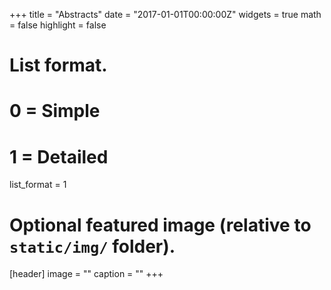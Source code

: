 +++
title = "Abstracts"
date = "2017-01-01T00:00:00Z"
widgets = true
math = false
highlight = false

# List format.
#   0 = Simple
#   1 = Detailed
list_format = 1

# Optional featured image (relative to `static/img/` folder).
[header]
image = ""
caption = ""
+++
